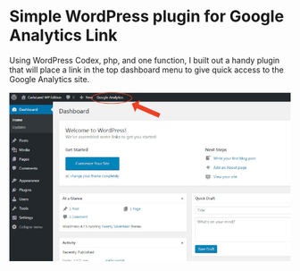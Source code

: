 # Simple WordPress plugin for Google Analytics Link

Using WordPress Codex, php, and one function, I built out a handy plugin that will place a link in the top dashboard menu to give quick access to the Google Analytics site. 

![WP Plugin Example](https://raw.githubusercontent.com/ckroll17/simple-wp-plugin/master/images/wp-plugin-example.jpg "WordPress Plugin for Google Analytics Link")
